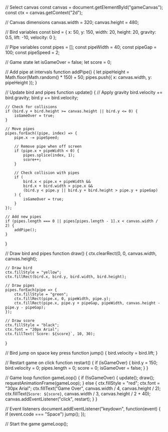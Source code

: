 // Select canvas
const canvas = document.getElementById("gameCanvas");
const ctx = canvas.getContext("2d");

// Canvas dimensions
canvas.width = 320;
canvas.height = 480;

// Bird variables
const bird = {
    x: 50,
    y: 150,
    width: 20,
    height: 20,
    gravity: 0.5,
    lift: -10,
    velocity: 0
};

// Pipe variables
const pipes = [];
const pipeWidth = 40;
const pipeGap = 100;
const pipeSpeed = 2;

// Game state
let isGameOver = false;
let score = 0;

// Add pipe at intervals
function addPipe() {
    let pipeHeight = Math.floor(Math.random() * 150) + 50;
    pipes.push({
        x: canvas.width,
        y: pipeHeight
    });
}

// Update bird and pipes
function update() {
    // Apply gravity
    bird.velocity += bird.gravity;
    bird.y += bird.velocity;

    // Check for collisions
    if (bird.y + bird.height >= canvas.height || bird.y <= 0) {
        isGameOver = true;
    }

    // Move pipes
    pipes.forEach((pipe, index) => {
        pipe.x -= pipeSpeed;

        // Remove pipe when off screen
        if (pipe.x + pipeWidth < 0) {
            pipes.splice(index, 1);
            score++;
        }

        // Check collision with pipes
        if (
            bird.x < pipe.x + pipeWidth &&
            bird.x + bird.width > pipe.x &&
            (bird.y < pipe.y || bird.y + bird.height > pipe.y + pipeGap)
        ) {
            isGameOver = true;
        }
    });

    // Add new pipes
    if (pipes.length === 0 || pipes[pipes.length - 1].x < canvas.width / 2) {
        addPipe();
    }
}

// Draw bird and pipes
function draw() {
    ctx.clearRect(0, 0, canvas.width, canvas.height);

    // Draw bird
    ctx.fillStyle = "yellow";
    ctx.fillRect(bird.x, bird.y, bird.width, bird.height);

    // Draw pipes
    pipes.forEach(pipe => {
        ctx.fillStyle = "green";
        ctx.fillRect(pipe.x, 0, pipeWidth, pipe.y);
        ctx.fillRect(pipe.x, pipe.y + pipeGap, pipeWidth, canvas.height - pipe.y - pipeGap);
    });

    // Draw score
    ctx.fillStyle = "black";
    ctx.font = "20px Arial";
    ctx.fillText(`Score: ${score}`, 10, 30);
}

// Bird jump on space key press
function jump() {
    bird.velocity = bird.lift;
}

// Restart game on click
function restart() {
    if (isGameOver) {
        bird.y = 150;
        bird.velocity = 0;
        pipes.length = 0;
        score = 0;
        isGameOver = false;
    }
}

// Game loop
function gameLoop() {
    if (!isGameOver) {
        update();
        draw();
        requestAnimationFrame(gameLoop);
    } else {
        ctx.fillStyle = "red";
        ctx.font = "30px Arial";
        ctx.fillText("Game Over", canvas.width / 4, canvas.height / 2);
        ctx.fillText(`Score: ${score}`, canvas.width / 3, canvas.height / 2 + 40);
        canvas.addEventListener("click", restart);
    }
}

// Event listeners
document.addEventListener("keydown", function(event) {
    if (event.code === "Space") jump();
});

// Start the game
gameLoop();
